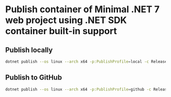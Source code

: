 # Publish container of Minimal .NET 7 web project using .NET SDK container built-in support

## Publish locally

```bash
dotnet publish --os linux --arch x64 -p:PublishProfile=local -c Release
```

## Publish to GitHub

```bash
dotnet publish --os linux --arch x64 -p:PublishProfile=github -c Release
```